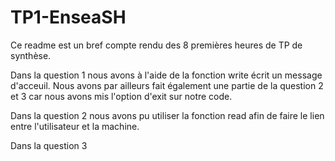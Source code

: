 # TP1-EnseaSH
Ce readme est un bref compte rendu des 8 premières heures de TP de synthèse.

Dans la question 1 nous avons à l'aide de la fonction write écrit un message d'acceuil. Nous avons par ailleurs fait également une partie de la question 2 et 3 car nous avons mis l'option d'exit sur notre code.

Dans la question 2 nous avons pu utiliser la fonction read afin de faire le lien entre l'utilisateur et la machine. 

Dans la question 3 

